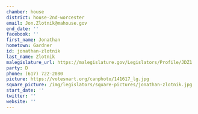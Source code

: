 ```yaml
---
chamber: house
district: house-2nd-worcester
email: Jon.Zlotnik@mahouse.gov
end_date: ''
facebook: ''
first_name: Jonathan
hometown: Gardner
id: jonathan-zlotnik
last_name: Zlotnik
malegislature_url: https://malegislature.gov/Legislators/Profile/JDZ1
party: D
phone: (617) 722-2080
picture: https://votesmart.org/canphoto/141617_lg.jpg
square_picture: /img/legislators/square-pictures/jonathan-zlotnik.jpg
start_date: ''
twitter: ''
website: ''
---
```

